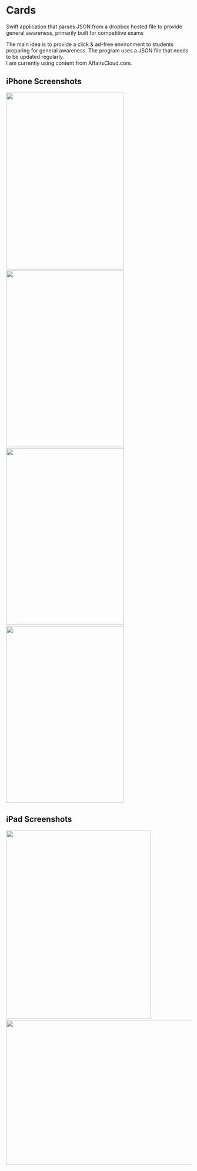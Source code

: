 # Cards
Swift application that parses JSON from a dropbox hosted file to provide general awareness, primarily built for competitive exams

The main idea is to provide a click & ad-free environment to students preparing for general awareness. The program uses a JSON file that needs to be updated regularly.<br>I am currently using content from AffairsCloud.com.  


<h2> iPhone Screenshots</h2>
<img src = "https://dl.dropboxusercontent.com/u/39529196/Cards%20Screenies/3.png" height = 480 width = 320>
&nbsp; &nbsp;
<img src = "https://dl.dropboxusercontent.com/u/39529196/Cards%20Screenies/4.png" height = 480 width = 320>
&nbsp; &nbsp;
<img src = "https://dl.dropboxusercontent.com/u/39529196/Cards%20Screenies/1.png" height = 480 width = 320 >
&nbsp; &nbsp;
<img src = "https://dl.dropboxusercontent.com/u/39529196/Cards%20Screenies/7.png" height = 480 width = 320>
&nbsp; &nbsp;

<h2> iPad Screenshots </h2>
<img src = "https://dl.dropboxusercontent.com/u/39529196/Cards%20Screenies/5.png" height = 512 width = 393>
&nbsp;
<img src = "https://dl.dropboxusercontent.com/u/39529196/Cards%20Screenies/6.png" height = 393 width = 512>
